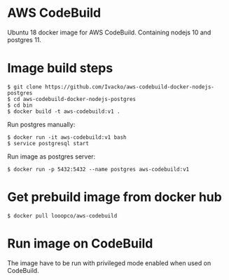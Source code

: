# AWS CodeBuild

Ubuntu 18 docker image for AWS CodeBuild. Containing nodejs 10 and postgres 11.

# Image build steps
```
$ git clone https://github.com/Ivacko/aws-codebuild-docker-nodejs-postgres
$ cd aws-codebuild-docker-nodejs-postgres
$ cd bin
$ docker build -t aws-codebuild:v1 .
```
Run postgres manually:
```
$ docker run -it aws-codebuild:v1 bash
$ service postgresql start
```

Run image as postgres server:
```
$ docker run -p 5432:5432 --name postgres aws-codebuild:v1
```

# Get prebuild image from docker hub
```
$ docker pull looopco/aws-codebuild
```

# Run image on CodeBuild
The image have to be run with privileged mode enabled when used on CodeBuild.
